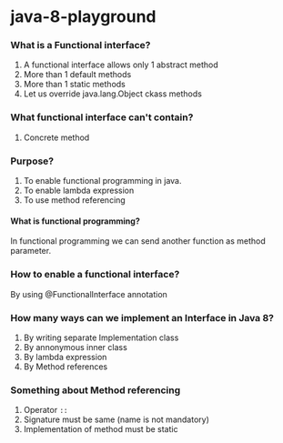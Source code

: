 # java-8-playground
### What is a Functional interface?

1. A functional interface allows only 1 abstract method
2. More than 1 default methods
3. More than 1 static methods
4. Let us override java.lang.Object ckass methods

### What functional interface can't contain?
1. Concrete method

### Purpose?

1. To enable functional programming in java.
2. To enable lambda expression
3. To use method referencing 

#### What is functional programming?

In functional programming we can send another function as method parameter.


### How to enable a functional interface?

By using @FunctionalInterface annotation


### How many ways can we implement an Interface in Java 8?

1. By writing separate Implementation class
2. By annonymous inner class 
3. By lambda expression
3. By Method references


### Something about Method referencing

1. Operator ``::``
2. Signature must be same (name is not mandatory)
3. Implementation of method must be static


